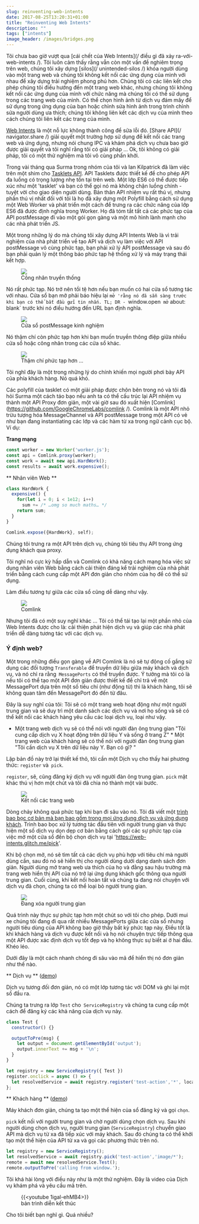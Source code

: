 ```yaml
---
slug: reinventing-web-intents
date: 2017-08-25T13:20:31+01:00
title: "Reinventing Web Intents"
description: ""
tags: ["intents"]
image_header: /images/bridges.png
---
```

Tôi chưa bao giờ vượt qua [cái chết của Web Intents](/ điều gì đã xảy ra-với-web-intents /). Tôi luôn cảm thấy rằng vẫn còn một vấn đề nghiêm trọng trên web, chúng tôi xây dựng [silos](/ unintended-silos /) khóa người dùng vào một trang web và chúng tôi không kết nối các ứng dụng của mình với nhau để xây dựng trải nghiệm phong phú hơn. Chúng tôi có các liên kết cho phép chúng tôi điều hướng đến một trang web khác, nhưng chúng tôi không kết nối các ứng dụng của mình với chức năng mà chúng tôi có thể sử dụng trong các trang web của mình. Có thể chọn hình ảnh từ dịch vụ đám mây để sử dụng trong ứng dụng của bạn hoặc chỉnh sửa hình ảnh trong trình chỉnh sửa người dùng ưa thích; chúng tôi không liên kết các dịch vụ của mình theo cách chúng tôi liên kết các trang của mình.

[Web Intents](https://en.wikipedia.org/wiki/Web_Intents) là một nỗ lực không thành công để sửa lỗi đó. [Share API](/ navigator.share /) giải quyết một trường hợp sử dụng để kết nối các trang web và ứng dụng, nhưng nói chung IPC và khám phá dịch vụ chưa bao giờ được giải quyết và tôi nghĩ rằng tôi có giải pháp ... Ok, tôi không có giải pháp, tôi có một thử nghiệm mà tôi vô cùng phấn khởi.

Trong vài tháng qua Surma trong nhóm của tôi và Ian Kilpatrick đã làm việc trên một shim cho [Tasklets API](https://github.com/GoogleChromeLabs/tasklets). API Tasklets được thiết kế để cho phép API đa luồng có trọng lượng nhẹ tồn tại trên web. Một lớp ES6 có thể được tiếp xúc như một 'tasklet' và bạn có thể gọi nó mà không chặn luồng chính - tuyệt vời cho giao diện người dùng. Bản thân API nhiệm vụ rất thú vị, nhưng phần thú vị nhất đối với tôi là họ đã xây dựng một Polyfill bằng cách sử dụng một Web Worker và phát triển một cách để trưng ra các chức năng của lớp ES6 đã được định nghĩa trong Worker. Họ đã tóm tắt tất cả các phức tạp của API postMessage đi vào một gói gọn gàng và một mô hình lành mạnh cho các nhà phát triển JS.

Một trong những lý do mà chúng tôi xây dựng API Intents Web là vì trải nghiệm của nhà phát triển về tạo API và dịch vụ làm việc với API postMessage vô cùng phức tạp, bạn phải xử lý API postMessage và sau đó bạn phải quản lý một thông báo phức tạp hệ thống xử lý và máy trạng thái kết hợp.

<figure><img src="/images/worker-dx.png"><figcaption> Công nhân truyền thống </figcaption></figure>

Nó rất phức tạp. Nó trở nên tồi tệ hơn nếu bạn muốn có hai cửa sổ tương tác với nhau. Cửa sổ bạn mở phải báo hiệu lại `mở 'rằng nó đã sẵn sàng trước khi bạn có thể bắt đầu gửi tin nhắn. TL; DR - `window.open` mở` about: blank` trước khi nó điều hướng đến URL bạn định nghĩa.

<figure><img src="/images/window-dx.png"><figcaption> Cửa sổ postMessage kinh nghiệm </figcaption></figure>

Nó thậm chí còn phức tạp hơn khi bạn muốn truyền thông điệp giữa nhiều cửa sổ hoặc công nhân trong các cửa sổ khác.

<figure><img src="/images/complex-workers.png"><figcaption> Thậm chí phức tạp hơn ... </figcaption></figure>

Tôi nghĩ đây là một trong những lý do chính khiến mọi người phơi bày API của phía khách hàng. Nó quá khó.

Các polyfill của tasklet có một giải pháp được chôn bên trong nó và tôi đã hỏi Surma một cách táo bạo nếu anh ta có thể cấu trúc lại API nhiệm vụ thành một API Proxy đơn giản, một vài giờ sau đó xuất hiện [Comlink](https://github.com/GoogleChromeLabs/comlink /). Comlink là một API nhỏ trừu tượng hóa MessageChannel và API postMessage trong một API có vẻ như bạn đang instantiating các lớp và các hàm từ xa trong ngữ cảnh cục bộ. Ví dụ:

**Trang mạng**


```javascript
const worker = new Worker('worker.js');
const api = Comlink.proxy(worker);
const work = await new api.HardWork();
const results = await work.expensive();
```


** Nhân viên Web **


```javascript
class HardWork {
  expensive() {
    for(let i = 0; i < 1e12; i++)
      sum += /* …omg so much maths… */
    return sum;
  }
}

Comlink.expose({HardWork}, self);
```


Chúng tôi trưng ra một API trên dịch vụ, chúng tôi tiêu thụ API trong ứng dụng khách qua proxy.

Tôi nghĩ nó cực kỳ hấp dẫn và Comlink có khả năng cách mạng hóa việc sử dụng nhân viên Web bằng cách cải thiện đáng kể trải nghiệm của nhà phát triển bằng cách cung cấp một API đơn giản cho nhóm của họ để có thể sử dụng.

Làm điều tương tự giữa các cửa sổ cũng dễ dàng như vậy.

<figure><img src="/images/comlink.png"><figcaption> Comlink </figcaption></figure>

Nhưng tôi đã có một suy nghĩ khác ... Tôi có thể tái tạo lại một phần nhỏ của Web Intents được cho là: cải thiện phát hiện dịch vụ và giúp các nhà phát triển dễ dàng tương tác với các dịch vụ.

### Ý định web?

Một trong những điều gọn gàng về API Comlink là nó sẽ tự động cố gắng sử dụng các đối tượng `Transferable` để truyền dữ liệu giữa máy khách và dịch vụ, và nó chỉ ra rằng` MessagePorts` có thể truyền được. Ý tưởng mà tôi có là nếu tôi có thể tạo một API đơn giản được thiết kế để chỉ trả về một MessagePort dựa trên một số tiêu chí (như động từ) thì là khách hàng, tôi sẽ không quan tâm đến MessagePort đó đến từ đâu.

Đây là suy nghĩ của tôi: Tôi sẽ có một trang web hoạt động như một người trung gian và sẽ duy trì một danh sách các dịch vụ và nơi họ sống và sẽ có thể kết nối các khách hàng yêu cầu các loại dịch vụ, loại như vậy.

* Một trang web dịch vụ sẽ có thể nói với người đàn ông trung gian "Tôi cung cấp dịch vụ X hoạt động trên dữ liệu Y và sống ở trang Z" * Một trang web của khách hàng sẽ có thể nói với người đàn ông trung gian "Tôi cần dịch vụ X trên dữ liệu này Y. Bạn có gì? "

Lập bản đồ này trở lại thiết kế thô, tôi cần một Dịch vụ cho thấy hai phương thức: `register` và` pick`.

`register`, sẽ, cũng đăng ký dịch vụ với người đàn ông trung gian. `pick` mặt khác thú vị hơn một chút và tôi đã chia nó thành một vài bước.

<figure><img src="/images/webintents-step-1.png"><figcaption> Kết nối các trang web </figcaption></figure>

Dòng chảy không quá phức tạp khi bạn đi sâu vào nó. Tôi đã viết một [trình bao bọc cơ bản mà bạn bao gồm trong mọi ứng dụng dịch vụ và ứng dụng khách](https://web-intents.glitch.me/scripts/service.js). Trình bao bọc xử lý tương tác đầu tiên với người trung gian và thực hiện một số dịch vụ dọn dẹp cơ bản bằng cách gói các sự phức tạp của việc mở một cửa sổ đến bộ chọn dịch vụ tại 'https://web-intents.glitch.me/pick'.

Khi bộ chọn mở, nó sẽ tìm tất cả các dịch vụ phù hợp với tiêu chí mà người dùng cần, sau đó nó sẽ hiển thị cho người dùng dưới dạng danh sách đơn giản. Người dùng mở trang web ưa thích của họ và đằng sau hậu trường mà trang web hiển thị API của nó trở lại ứng dụng khách gốc thông qua người trung gian. Cuối cùng, khi kết nối hoàn tất và chúng ta đang nói chuyện với dịch vụ đã chọn, chúng ta có thể loại bỏ người trung gian.

<figure><img src="/images/webintents-step-2.png"><figcaption> Đang xóa người trung gian </figcaption></figure>

Quá trình này thực sự phức tạp hơn một chút so với tôi cho phép. Dưới mui xe chúng tôi đang đi qua rất nhiều MessagePorts giữa các cửa sổ nhưng người tiêu dùng của API không bao giờ thấy bất kỳ phức tạp này. Điều tốt là khi khách hàng và dịch vụ được kết nối và họ nói chuyện trực tiếp thông qua một API được xác định dịch vụ tốt đẹp và họ không thực sự biết ai ở hai đầu. Khéo léo.

Dưới đây là một cách nhanh chóng đi sâu vào mã để hiển thị nó đơn giản như thế nào.

** Dịch vụ ** ([demo](https://web-intents-service-1.glitch.me/))

Dịch vụ tương đối đơn giản, nó có một lớp tương tác với DOM và ghi lại một số đầu ra.

Chúng ta trưng ra lớp `Test` cho` ServiceRegistry` và chúng ta cung cấp một cách để đăng ký các khả năng của dịch vụ này.


```javascript
class Test {
  constructor() {}

  outputToPre(msg) {
    let output = document.getElementById('output');
    output.innerText += msg + '\n';
  }
}

let registry = new ServiceRegistry({ Test })
register.onclick = async () => {    
  let resolvedService = await registry.register('test-action','*', location.href);  
};
```


** Khách hàng ** ([demo](https://web-intents-client.glitch.me/))

Máy khách đơn giản, chúng ta tạo một thể hiện của sổ đăng ký và gọi `chọn`.

`pick` kết nối với người trung gian và chờ người dùng chọn dịch vụ. Sau khi người dùng chọn dịch vụ, người trung gian (`ServiceRegistry`) chuyển giao API mà dịch vụ từ xa đã tiếp xúc với máy khách. Sau đó chúng ta có thể khởi tạo một thể hiện của API từ xa và gọi các phương thức trên nó.


```javascript
let registry = new ServiceRegistry();
let resolvedService = await registry.pick('test-action','image/*');
remote = await new resolvedService.Test();
remote.outputToPre('calling from window.');
```


Tôi khá hài lòng với điều này như là một thử nghiệm. Đây là video của Dịch vụ khám phá và yêu cầu mã trên.

<figure> {{&lt;youtube 1igal-ehMB4&gt;}} <figcaption> bản trình diễn kết thúc </figcaption></figure>

Cho tôi biết bạn nghĩ gì. Quá nhiều?